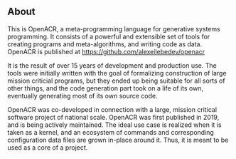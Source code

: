 ## About
<a href="#about"></a>
This is OpenACR, a meta-programming language for generative systems programming.
It consists of a powerful and extensible set of tools for creating programs and meta-algorithms,
and writing code as data. OpenACR is published at https://github.com/alexeilebedev/openacr

It is the result of over 15 years of development and
production use. The tools were initially written with the goal of formalizing
construction of large mission criticial programs,
but they ended up being suitable for all sorts of other things, and the code generation
part took on a life of its own, eventually generating most of its own source code.

OpenACR was co-developed in connection with a large, mission critical software project of national scale.
OpenACR was first published in 2019, and is being actively maintained.
The ideal use case is realized when it is taken as a kernel, and an ecosystem of commands and corresponding
configuration data files are grown in-place around it. Thus, it is meant to be used as a core of a project.


